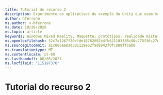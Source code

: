 ```yaml
---
title: Tutorial do recurso 2
description: Experimente os aplicativos de exemplo do Unity que usam maquette.
author: hferrone
ms.author: v-hferrone
ms.date: 10/26/2020
ms.topic: article
keywords: Windows Mixed Reality, Maquette, protótipos, realidade misturada, realidade Virtual, VR, sr, comentários, Hub de comentários, bugs
ms.openlocfilehash: 52c7a1267f20cfde16762082b4fb621103f85c50c775f36c27db84e60a725048
ms.sourcegitcommit: a1c086aa83d381129e62f9d8942f0fc889ffcab0
ms.translationtype: MT
ms.contentlocale: pt-BR
ms.lasthandoff: 08/05/2021
ms.locfileid: "115197376"
---
```

# <a name="feature-2-tutorial"></a>Tutorial do recurso 2

<!-- TODO(Harrison/Stefan): Need cool header image from tutorial -->

<!-- TODO(Stefan): Create tutorial content and screenshots -->
